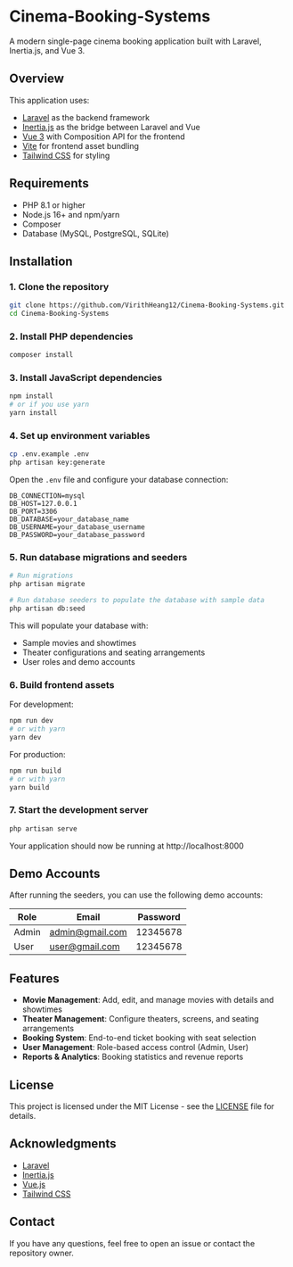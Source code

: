 # Cinema-Booking-Systems

A modern single-page cinema booking application built with Laravel, Inertia.js, and Vue 3.

## Overview

This application uses:
- [Laravel](https://laravel.com/) as the backend framework
- [Inertia.js](https://inertiajs.com/) as the bridge between Laravel and Vue
- [Vue 3](https://v3.vuejs.org/) with Composition API for the frontend
- [Vite](https://vitejs.dev/) for frontend asset bundling
- [Tailwind CSS](https://tailwindcss.com/) for styling

## Requirements

- PHP 8.1 or higher
- Node.js 16+ and npm/yarn
- Composer
- Database (MySQL, PostgreSQL, SQLite)

## Installation

### 1. Clone the repository

```bash
git clone https://github.com/VirithHeang12/Cinema-Booking-Systems.git
cd Cinema-Booking-Systems
```

### 2. Install PHP dependencies

```bash
composer install
```

### 3. Install JavaScript dependencies

```bash
npm install
# or if you use yarn
yarn install
```

### 4. Set up environment variables

```bash
cp .env.example .env
php artisan key:generate
```

Open the `.env` file and configure your database connection:

```
DB_CONNECTION=mysql
DB_HOST=127.0.0.1
DB_PORT=3306
DB_DATABASE=your_database_name
DB_USERNAME=your_database_username
DB_PASSWORD=your_database_password
```

### 5. Run database migrations and seeders

```bash
# Run migrations
php artisan migrate

# Run database seeders to populate the database with sample data
php artisan db:seed
```

This will populate your database with:
- Sample movies and showtimes
- Theater configurations and seating arrangements
- User roles and demo accounts

### 6. Build frontend assets

For development:
```bash
npm run dev
# or with yarn
yarn dev
```

For production:
```bash
npm run build
# or with yarn
yarn build
```

### 7. Start the development server

```bash
php artisan serve
```

Your application should now be running at http://localhost:8000

## Demo Accounts

After running the seeders, you can use the following demo accounts:

| Role      | Email                   | Password  |
|-----------|-------------------------|-----------|
| Admin     | admin@gmail.com         | 12345678  |
| User      | user@gmail.com          | 12345678  |


## Features

- **Movie Management**: Add, edit, and manage movies with details and showtimes
- **Theater Management**: Configure theaters, screens, and seating arrangements
- **Booking System**: End-to-end ticket booking with seat selection
- **User Management**: Role-based access control (Admin, User)
- **Reports & Analytics**: Booking statistics and revenue reports

## License

This project is licensed under the MIT License - see the [LICENSE](LICENSE) file for details.

## Acknowledgments

- [Laravel](https://laravel.com/)
- [Inertia.js](https://inertiajs.com/)
- [Vue.js](https://vuejs.org/)
- [Tailwind CSS](https://tailwindcss.com/)

## Contact

If you have any questions, feel free to open an issue or contact the repository owner.
